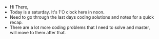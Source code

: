 - Hi There,
- Today is a saturday. It's 1'O clock here in noon.
- Need to go through the last days coding solutions and notes for a quick recap.
- There are a lot more coding problems that I need to solve and master, will move to them after that.